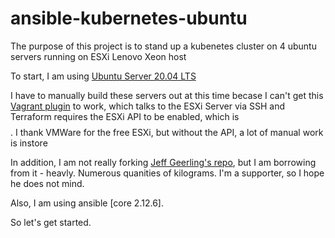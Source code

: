 # ansible-kubernetes-ubuntu
The purpose of this project is to stand up a kubenetes cluster on 4 ubuntu servers running on ESXi Lenovo Xeon host

To start, I am using [Ubuntu Server 20.04 LTS](https://releases.ubuntu.com/20.04/ubuntu-20.04.4-live-server-amd64.iso)

I have to manually build these servers out at this time becase I can't get this [Vagrant plugin](https://github.com/josenk/vagrant-vmware-esxi) to work, which talks to the ESXi Server via SSH and Terraform requires the ESXi API to be enabled, which is $$$$. I thank VMWare for the free ESXi, but without the API, a lot of manual work is instore

In addition, I am not really forking [Jeff Geerling's repo](https://github.com/geerlingguy/ansible-for-kubernetes), but I am borrowing from it - heavly. Numerous quanities of kilograms. I'm a supporter, so I hope he does not mind.

Also, I am using ansible [core 2.12.6].

So let's get started.


